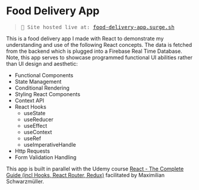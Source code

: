 # Food Delivery App

> <pre>🔴 Site hosted live at: <a href="https://food-delivery-app.surge.sh/" target="_blank">food-delivery-app.surge.sh</a></pre>

This is a food delivery app I made with React to demonstrate my understanding and use of the following React concepts. The data is fetched from the backend which is plugged into a Firebase Real Time Database. Note, this app serves to showcase programmed functional UI abilities rather than UI design and aesthetic:

- Functional Components
- State Management
- Conditional Rendering
- Styling React Components
- Context API
- React Hooks
  - useState
  - useReducer
  - useEffect
  - useContext
  - useRef
  - useImperativeHandle
- Http Requests
- Form Validation Handling

This app is built in parallel with the Udemy course <a href="https://www.udemy.com/course/react-the-complete-guide-incl-redux/" target="_blank">React - The Complete Guide (incl Hooks, React Router, Redux)</a>
facilitated by Maximilian Schwarzmüller.
